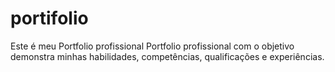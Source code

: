 # portifolio
Este é meu Portfolio profissional
Portfolio profissional com o objetivo demonstra minhas habilidades, competências, qualificações e experiências.
